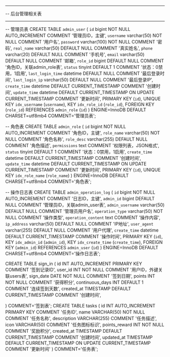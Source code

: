 -- ----------------------------
-- 后台管理相关表
-- ----------------------------
-- 管理员表
CREATE TABLE `admin_user` (
  `id` bigint NOT NULL AUTO_INCREMENT COMMENT '管理员ID，主键',
  `username` varchar(50) NOT NULL COMMENT '用户名',
  `password` varchar(100) NOT NULL COMMENT '密码',
  `real_name` varchar(50) DEFAULT NULL COMMENT '真实姓名',
  `phone` varchar(20) DEFAULT NULL COMMENT '手机号',
  `email` varchar(50) DEFAULT NULL COMMENT '邮箱',
  `role_id` bigint DEFAULT NULL COMMENT '角色ID，关联admin_role表',
  `status` tinyint DEFAULT 1 COMMENT '状态：0禁用，1启用',
  `last_login_time` datetime DEFAULT NULL COMMENT '最后登录时间',
  `last_login_ip` varchar(50) DEFAULT NULL COMMENT '最后登录IP',
  `create_time` datetime DEFAULT CURRENT_TIMESTAMP COMMENT '创建时间',
  `update_time` datetime DEFAULT CURRENT_TIMESTAMP ON UPDATE CURRENT_TIMESTAMP COMMENT '更新时间',
  PRIMARY KEY (`id`),
  UNIQUE KEY `idx_username` (`username`),
  KEY `idx_role_id` (`role_id`),
  FOREIGN KEY (`role_id`) REFERENCES `admin_role` (`id`)
) ENGINE=InnoDB DEFAULT CHARSET=utf8mb4 COMMENT='管理员表';

-- 角色表
CREATE TABLE `admin_role` (
  `id` bigint NOT NULL AUTO_INCREMENT COMMENT '角色ID，主键',
  `role_name` varchar(50) NOT NULL COMMENT '角色名称',
  `role_desc` varchar(255) DEFAULT NULL COMMENT '角色描述',
  `permissions` text COMMENT '权限列表，JSON格式',
  `status` tinyint DEFAULT 1 COMMENT '状态：0禁用，1启用',
  `create_time` datetime DEFAULT CURRENT_TIMESTAMP COMMENT '创建时间',
  `update_time` datetime DEFAULT CURRENT_TIMESTAMP ON UPDATE CURRENT_TIMESTAMP COMMENT '更新时间',
  PRIMARY KEY (`id`),
  UNIQUE KEY `idx_role_name` (`role_name`)
) ENGINE=InnoDB DEFAULT CHARSET=utf8mb4 COMMENT='角色表';

-- 操作日志表
CREATE TABLE `admin_operation_log` (
  `id` bigint NOT NULL AUTO_INCREMENT COMMENT '日志ID，主键',
  `admin_id` bigint DEFAULT NULL COMMENT '管理员ID，关联admin_user表',
  `admin_username` varchar(50) DEFAULT NULL COMMENT '管理员用户名',
  `operation_type` varchar(50) NOT NULL COMMENT '操作类型',
  `operation_content` text COMMENT '操作内容',
  `ip_address` varchar(50) DEFAULT NULL COMMENT 'IP地址',
  `user_agent` varchar(255) DEFAULT NULL COMMENT '用户代理',
  `create_time` datetime DEFAULT CURRENT_TIMESTAMP COMMENT '操作时间',
  PRIMARY KEY (`id`),
  KEY `idx_admin_id` (`admin_id`),
  KEY `idx_create_time` (`create_time`),
  FOREIGN KEY (`admin_id`) REFERENCES `admin_user` (`id`)
) ENGINE=InnoDB DEFAULT CHARSET=utf8mb4 COMMENT='操作日志表';  

CREATE TABLE sign_in (
    id INT AUTO_INCREMENT PRIMARY KEY COMMENT '签到记录ID',
    user_id INT NOT NULL COMMENT '用户ID，外键关联users表',
    sign_date DATE NOT NULL COMMENT '签到日期',
    points INT NOT NULL COMMENT '获得积分',
    continuous_days INT DEFAULT 1 COMMENT '连续签到天数',
    created_at TIMESTAMP DEFAULT CURRENT_TIMESTAMP COMMENT '创建时间',
  
) COMMENT='签到表';
CREATE TABLE tasks (
    id INT AUTO_INCREMENT PRIMARY KEY COMMENT '任务ID',
    name VARCHAR(50) NOT NULL COMMENT '任务名称',
    description VARCHAR(255) COMMENT '任务描述',
    icon VARCHAR(50) COMMENT '任务图标标识',
    points_reward INT NOT NULL COMMENT '奖励积分',
    created_at TIMESTAMP DEFAULT CURRENT_TIMESTAMP COMMENT '创建时间',
    updated_at TIMESTAMP DEFAULT CURRENT_TIMESTAMP ON UPDATE CURRENT_TIMESTAMP COMMENT '更新时间'
) COMMENT='任务表';